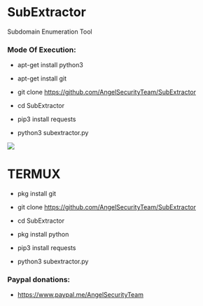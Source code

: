 # SubExtractor

Subdomain Enumeration Tool

<h3> Mode Of Execution: </h3>

* apt-get install python3

* apt-get install git

* git clone https://github.com/AngelSecurityTeam/SubExtractor

* cd SubExtractor

* pip3 install requests

* python3 subextractor.py

<img src="https://github.com/AngelSecurityTeam/SubExtractor/blob/master/subextractor_foto.png">

# TERMUX

* pkg install git

* git clone  https://github.com/AngelSecurityTeam/SubExtractor

* cd SubExtractor

* pkg install python

* pip3 install requests

* python3 subextractor.py

<h3> Paypal donations: </h3>

* https://www.paypal.me/AngelSecurityTeam
